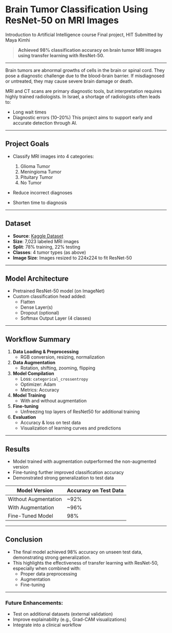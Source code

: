 
# Brain Tumor Classification Using ResNet-50 on MRI Images 
Introduction to Artificial Intelligence course Final project, HIT
Submitted by Maya Kimhi

>  **Achieved 98% classification accuracy on brain tumor MRI images using transfer learning with ResNet-50.**

---

Brain tumors are abnormal growths of cells in the brain or spinal cord. They pose a diagnostic challenge due to the blood-brain barrier. If misdiagnosed or untreated, they may cause severe brain damage or death.

MRI and CT scans are primary diagnostic tools, but interpretation requires highly trained radiologists. In Israel, a shortage of radiologists often leads to:
- Long wait times
- Diagnostic errors (10–20%)
This project aims to support early and accurate detection through AI.

---
##  Project Goals

- Classify MRI images into 4 categories:
  1. Glioma Tumor
  2. Meningioma Tumor
  3. Pituitary Tumor
  4. No Tumor

- Reduce incorrect diagnoses
- Shorten time to diagnosis
  
---
##  Dataset

- **Source**: [Kaggle Dataset](https://www.kaggle.com/datasets/masoudnickparvar/brain-tumor-mri-dataset/data)
- **Size**: 7,023 labeled MRI images
- **Split**: 78% training, 22% testing
- **Classes**: 4 tumor types (as above)
- **Image Size**: Images resized to 224x224 to fit ResNet-50
  
---

##  Model Architecture

- Pretrained ResNet-50 model (on ImageNet)
- Custom classification head added:
  - Flatten
  - Dense Layer(s)
  - Dropout (optional)
  - Softmax Output Layer (4 classes)

---
## Workflow Summary

1. **Data Loading & Preprocessing**
   - RGB conversion, resizing, normalization
2. **Data Augmentation**
   - Rotation, shifting, zooming, flipping
3. **Model Compilation**
   - Loss: `categorical_crossentropy`
   - Optimizer: Adam
   - Metrics: Accuracy
4. **Model Training**
   - With and without augmentation
5. **Fine-tuning**
   - Unfreezing top layers of ResNet50 for additional training
6. **Evaluation**
   - Accuracy & loss on test data
   - Visualization of learning curves and predictions
---

##  Results
- Model trained with augmentation outperformed the non-augmented version
- Fine-tuning further improved classification accuracy
- Demonstrated strong generalization to test data

| Model Version        | Accuracy on Test Data |
|----------------------|-----------------------|
| Without Augmentation | ~92%                  |
| With Augmentation    | ~96%                  |
| Fine-Tuned Model     |    98%               |

---

##  Conclusion

- The final model achieved 98% accuracy on unseen test data, demonstrating strong generalization.
- This highlights the effectiveness of transfer learning with ResNet-50, especially when combined with:
  - Proper data preprocessing
  - Augmentation
  - Fine-tuning
    
---

### Future Enhancements:
- Test on additional datasets (external validation)
- Improve explainability (e.g., Grad-CAM visualizations)
- Integrate into a clinical workflow




